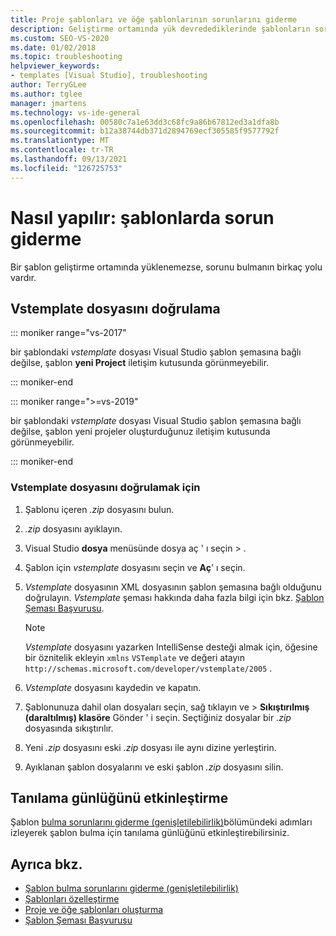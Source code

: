 ```yaml
---
title: Proje şablonları ve öğe şablonlarının sorunlarını giderme
description: Geliştirme ortamında yük devredediklerinde şablonların sorunlarını nasıl giderebileceğinizi öğrenin.
ms.custom: SEO-VS-2020
ms.date: 01/02/2018
ms.topic: troubleshooting
helpviewer_keywords:
- templates [Visual Studio], troubleshooting
author: TerryGLee
ms.author: tglee
manager: jmartens
ms.technology: vs-ide-general
ms.openlocfilehash: 00580c7a1e63dd3c68fc9a86b67812ed3a1dfa8b
ms.sourcegitcommit: b12a38744db371d2894769ecf305585f9577792f
ms.translationtype: MT
ms.contentlocale: tr-TR
ms.lasthandoff: 09/13/2021
ms.locfileid: "126725753"
---
```

# <a name="how-to-troubleshoot-templates"></a>Nasıl yapılır: şablonlarda sorun giderme

Bir şablon geliştirme ortamında yüklenemezse, sorunu bulmanın birkaç yolu vardır.

## <a name="validate-the-vstemplate-file"></a>Vstemplate dosyasını doğrulama

::: moniker range="vs-2017"

bir şablondaki *vstemplate* dosyası Visual Studio şablon şemasına bağlı değilse, şablon **yeni Project** iletişim kutusunda görünmeyebilir.

::: moniker-end

::: moniker range=">=vs-2019"

bir şablondaki *vstemplate* dosyası Visual Studio şablon şemasına bağlı değilse, şablon yeni projeler oluşturduğunuz iletişim kutusunda görünmeyebilir.

::: moniker-end

### <a name="to-validate-the-vstemplate-file"></a>Vstemplate dosyasını doğrulamak için

1. Şablonu içeren *.zip* dosyasını bulun.

1. *.zip* dosyasını ayıklayın.

1. Visual Studio **dosya** menüsünde dosya aç ' ı seçin   >  .

1. Şablon için *vstemplate* dosyasını seçin ve **Aç**' ı seçin.

1. *Vstemplate* dosyasının XML dosyasının şablon şemasına bağlı olduğunu doğrulayın. *Vstemplate* şeması hakkında daha fazla bilgi için bkz. [Şablon Şeması Başvurusu](../extensibility/visual-studio-template-schema-reference.md).

    > [!NOTE]
    > *Vstemplate* dosyasını yazarken IntelliSense desteği almak için, öğesine bir öznitelik ekleyin `xmlns` `VSTemplate` ve değeri atayın `http://schemas.microsoft.com/developer/vstemplate/2005` .

1. *Vstemplate* dosyasını kaydedin ve kapatın.

1. Şablonunuza dahil olan dosyaları seçin, sağ tıklayın ve   >  **Sıkıştırılmış (daraltılmış) klasöre** Gönder ' i seçin. Seçtiğiniz dosyalar bir *.zip* dosyasında sıkıştırılır.

1. Yeni *.zip* dosyasını eski *.zip* dosyası ile aynı dizine yerleştirin.

1. Ayıklanan şablon dosyalarını ve eski şablon *.zip* dosyasını silin.

## <a name="enable-diagnostic-logging"></a>Tanılama günlüğünü etkinleştirme

Şablon [bulma sorunlarını giderme (genişletilebilirlik)](../extensibility/troubleshooting-template-discovery.md)bölümündeki adımları izleyerek şablon bulma için tanılama günlüğünü etkinleştirebilirsiniz.

## <a name="see-also"></a>Ayrıca bkz.

- [Şablon bulma sorunlarını giderme (genişletilebilirlik)](../extensibility/troubleshooting-template-discovery.md)
- [Şablonları özelleştirme](../ide/customizing-project-and-item-templates.md)
- [Proje ve öğe şablonları oluşturma](../ide/creating-project-and-item-templates.md)
- [Şablon Şeması Başvurusu](../extensibility/visual-studio-template-schema-reference.md)

